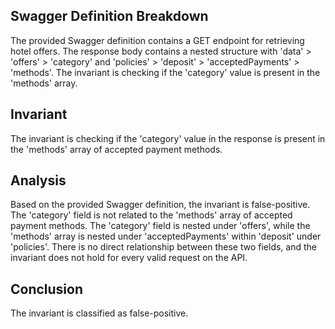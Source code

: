 ## Swagger Definition Breakdown
The provided Swagger definition contains a GET endpoint for retrieving hotel offers. The response body contains a nested structure with 'data' > 'offers' > 'category' and 'policies' > 'deposit' > 'acceptedPayments' > 'methods'. The invariant is checking if the 'category' value is present in the 'methods' array.

## Invariant
The invariant is checking if the 'category' value in the response is present in the 'methods' array of accepted payment methods.

## Analysis
Based on the provided Swagger definition, the invariant is false-positive. The 'category' field is not related to the 'methods' array of accepted payment methods. The 'category' field is nested under 'offers', while the 'methods' array is nested under 'acceptedPayments' within 'deposit' under 'policies'. There is no direct relationship between these two fields, and the invariant does not hold for every valid request on the API.

## Conclusion
The invariant is classified as false-positive.
